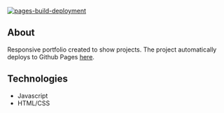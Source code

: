 [![pages-build-deployment](https://github.com/atozc/PortfolioWebsite/actions/workflows/pages/pages-build-deployment/badge.svg)](https://github.com/atozc/PortfolioWebsite/actions/workflows/pages/pages-build-deployment)

## About

Responsive portfolio created to show projects. The project automatically deploys to Github Pages [here](https://atozc.github.io/PortfolioWebsite/).

## Technologies

- Javascript
- HTML/CSS
